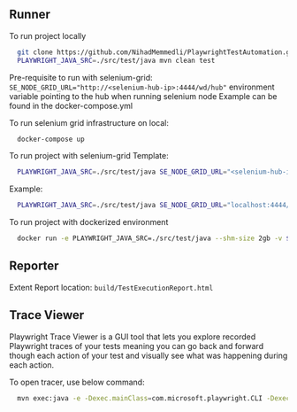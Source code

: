 ## Runner

To run project locally

```bash
  git clone https://github.com/NihadMemmedli/PlaywrightTestAutomation.git
  PLAYWRIGHT_JAVA_SRC=./src/test/java mvn clean test
```

Pre-requisite to run with selenium-grid: `SE_NODE_GRID_URL="http://<selenium-hub-ip>:4444/wd/hub"` 
environment variable pointing to the hub when running selenium node
Example can be found in the docker-compose.yml

To run selenium grid infrastructure on local:

```bash
  docker-compose up
```
To run project with selenium-grid
Template:
```bash
  PLAYWRIGHT_JAVA_SRC=./src/test/java SE_NODE_GRID_URL="<selenium-hub-ip>:4444/wd/hub" mvn clean test
```
Example:
```bash
  PLAYWRIGHT_JAVA_SRC=./src/test/java SE_NODE_GRID_URL="localhost:4444/wd/hub" mvn clean test
```

To run project with dockerized environment

```bash
  docker run -e PLAYWRIGHT_JAVA_SRC=./src/test/java --shm-size 2gb -v $PWD:/tests -w /tests --rm -it mcr.microsoft.com/playwright/java:v1.27.0-focal mvn test
```

## Reporter

Extent Report location: `build/TestExecutionReport.html`

## Trace Viewer

Playwright Trace Viewer is a GUI tool that lets you explore recorded Playwright traces of your tests meaning you can go back and forward though each action of your test and visually see what was happening during each action.

To open tracer, use below command:

```bash
  mvn exec:java -e -Dexec.mainClass=com.microsoft.playwright.CLI -Dexec.args="show-trace trace.zip"
```


